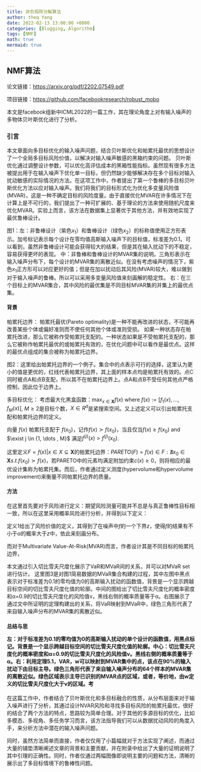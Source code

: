 ```yaml
---
title: 非负矩阵分解算法
author: theq Yang
date: 2022-02-13 13:00:00 +0800
categories: [Blogging, Algorithm]
tags: [NMF]
math: true
mermaid: true
---
```


## NMF算法


论文链接：https://arxiv.org/pdf/2202.07549.pdf

项目链接：https://github.com/facebookresearch/robust_mobo

本文是facebook组新中ICML2022的一篇工作，其在理论角度上对有输入噪声的多物体贝叶斯优化进行了分析。

<h3 data-toc-skip>引言</h3>
本文章面向多目标优化的输入噪声问题，结合贝叶斯优化和帕累托最优的思想设计了一个全局多目标风险价值，以解决对输入噪声敏感的黑箱约束的问题。
贝叶斯优化通过调整设计参数，可以优化高评估成本的黑箱性能指标。虽然现有很多方法被提出用于在输入噪声下优化单一目标，但仍然缺少能够解决存在多个目标对输入扰动敏感的实际情况的方法。在这项工作中，作者提出了第一个鲁棒的多目标贝叶斯优化方法以应对输入噪声。我们将我们的目标形式化为优化多变量风险值(MVAR)，这是一种不确定目标的风险度量。由于直接优化MVAR在许多情况下在计算上是不可行的，我们提出了一种可扩展的、基于理论的方法来使用随机尺度来优化MVAR。实验上而言，该方法在数据集上显著优于其他方法，并有效地实现了最优鲁棒设计。

图1：左：非鲁棒设计（紫色$x_1$）和鲁棒设计（绿色$x_2$）的标称值使用正方形表示。加号标记表示每个设计在零均值高斯输入噪声下的目标值，标准差为0.1。可以看到，虽然非鲁棒设计可能会获得较大的结果，但是其在输入扰动下的不稳定，容易获得更坏的表现。
中：非鲁棒和鲁棒设计的MVAR集的说明。三角形表示在输入噪声分布下，每个设计的MVAR集的离散近似。在没有考虑噪声的情况下，紫色$x_1$正方形可以对应更好的值；但是在加以扰动后其风险(MVAR)较大，难以做到对于输入噪声的鲁棒。所以可以采用多变量风险值来刻画解的稳定性。
右：在三个目标上的MVAR集合，其中风险的最优集是不同目标MVAR集的并集上的最优点集。

<h4 data-toc-skip>背景</h4>

帕累托边界：
帕累托最优(Pareto optimality)是一种不能再改进的状态，不可能再改善某些个体或偏好准则而不使任何其他个体或准则受损。
如果一种状态存在帕累托改进，那么它被称作受帕累托支配的。一种状态如果是不受帕累托支配的，那么它被称作帕累托最优的或帕累托有效的，在优化问题中可以看作是最优点。这样的最优点组成的集合被称为帕累托边界。


图2：这里给出帕累托边界的一个例子。集合中的点表示可行的选择，这里认为更小的值是更优的，红线代表帕累托边界，其上面的样本点均是帕累托有效的。点C同时被点A和点B支配，所以其不在帕累托边界上。点A和点B不受任何其他点严格控制，因此位于边界上。


多目标优化：
考虑最大化黑盒函数：$\max_{x\in \mathbf{X}} f(x)$ where $f(x) := [f_1(x), . . . , f_M(x)]$, 
$M \geq 2$是目标个数，$X \in R^d$是紧搜索空间。又上述定义可以引出帕累托支配和帕累托边界的定义。
<!-- 这里给出一些定义： -->
向量 $f(x)$ 帕累托支配于 $f(x_0)$，记作$f(x) \succ f(x_0)$，当且仅当$f(x) \geq f(x_0)$ and $\exist j \in {1, \dots , M}$ 满足$f^{(j)}(x) > f^{(j)}(x_0)$. 

这里定义$F = {f(x) | x \in X \subseteq \mathbf{X}}$的帕累托边界：$PARETO(F) = {f(x) \in F :	\nexists x_0 \in \mathbf{X} s.t. f(x_0 ) \succ f(x)}$，若PARETO中的元素均满足附加约束$c(x) \geq 0$，则将相应的最优设计集称为帕累托集。而后，作者通过定义测度(hypervolume和hypervolume improvement)来衡量不同帕累托边界的质量。

<h4 data-toc-skip>方法</h4>

在这里首先要对于风险进行定义：期望风险测量可能并不总是与真正鲁棒性目标相一致，所以在这里采用概率风险进行分析，并得到以下定义：

定义1给出了风险价值的定义，其得到了在噪声中$f$的一个下界$z$，使得$f$的结果有不小于$\alpha$的概率大于$z$中，依此来刻画分布。

而对于Multivariate Value-At-Risk(MVAR)而言，作者设计其是不同目标的帕累托边界，

本文通过引入切比雪夫尺度化展示了VaR和MVaR间的关系，并可以对MVaR set进行估计。
这里图3是对图1简易数据的MVaR集合构建的过程，其中左图中黑点表示对于标准差为0.1的零均值为0的高斯输入扰动的函数值，背景是一个显示跨越目标空间的切比雪夫尺度化值的轮廓。中间的图给出了切比雪夫尺度化的概率密度和α=0.9的切比雪夫尺度化的风险值v，黑线右侧的概率质量等于α。右图展示了通过文中所证明的定理构建出的关系，将VaR映射到MVaR中，绿色三角形代表了来自输入噪声分布的MVAR集的离散近似。
<h4 data-toc-skip>总结与思

左：对于标准差为0.1的零均值为0的高斯输入扰动的单个设计的函数值，用黑点标记。背景是一个显示跨越目标空间的切比雪夫尺度化值的轮廓。中心：切比雪夫尺度化的概率密度和α=0.9的切比雪夫尺度化的风险值v。黑线右侧的概率质量等于α。右：利用定理5.1，VAR，w可以映射到MVAR集中的点，该点在90%的输入扰动下由目标主导。绿色三角形代表了来自输入噪声分布的64个样本的MVAR集的离散近似。绿色区域表示主导已识别的MVAR点的区域，或者，等价地，由w定义的切比雪夫尺度化大于v的区域。考</h4>

在这篇工作中，作者结合了贝叶斯优化和多目标融合的性质，从分布层面来对于输入噪声进行了分析，其通过设计NVAR风险和寻找多目标风险的帕累托最优，很好的结合了两个方法的特点，思路较为简单合理。对于其他的多源目标的优化，比如多模态、多视角、多任务学习而言，该方法指导我们可以从数据扰动风险的角度入手，来分析方法中潜在的输入噪声问题。

同时，虽然方法简单而直接，作者仅仅用了小篇幅就对于方法实现了阐述，而通过大量的铺垫清晰阐述文章的背景和主要贡献，并在附录中给出了大量的证明说明了其中引理的正确性。同时，作者仅通过两幅图像即说明主要的问题和方法，清晰的展示出了多目标情境下的鲁棒性问题。




